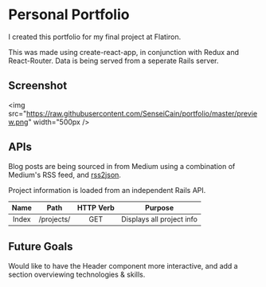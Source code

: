 # Personal Portfolio

I created this portfolio for my final project at Flatiron.

This was made using create-react-app, in conjunction with Redux and React-Router. Data is being served from a seperate Rails server.

## Screenshot

<img src="https://raw.githubusercontent.com/SenseiCain/portfolio/master/preview.png" width="500px />

## APIs

Blog posts are being sourced in from Medium using a combination of Medium's RSS feed, and <a href="https://rss2json.com/" target="_blank">rss2json</a>.

Project information is loaded from an independent Rails API.

|   Name    |           Path            | HTTP Verb |                     Purpose                     |
| :-------: | :-----------------------: | :-------: | :---------------------------------------------: |
|   Index   |        /projects/         |    GET    |             Displays all project info           |

## Future Goals

Would like to have the Header component more interactive, and add a section overviewing technologies & skills.
